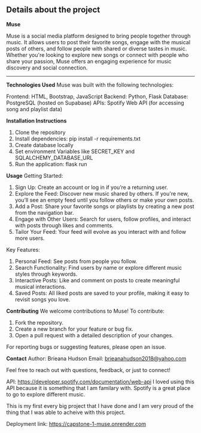 ## Details about the project

**Muse**

Muse is a social media platform designed to bring people together through music. It allows users to post their favorite songs, engage with the musical posts of others, and follow people with shared or diverse tastes in music. Whether you're looking to explore new songs or connect with people who share your passion, Muse offers an engaging experience for music discovery and social connection.

--------------
**Technologies Used**
Muse was built with the following technologies:

Frontend: HTML, Bootstrap, JavaScript
Backend: Python, Flask
Database: PostgreSQL (hosted on Supabase)
APIs: Spotify Web API (for accessing song and playlist data)

**Installation Instructions**
1. Clone the repository
2. Install dependencies: pip install -r requirements.txt
3. Create database locally
4. Set environment Variables like SECRET_KEY and SQLALCHEMY_DATABASE_URL
5. Run the application: flask run 

**Usage**
Getting Started:

1. Sign Up: Create an account or log in if you’re a returning user.
2. Explore the Feed: Discover new music shared by others. If you're new, you’ll see an empty feed until you follow others or make your own posts.
3. Add a Post: Share your favorite songs or playlists by creating a new post from the navigation bar.
4. Engage with Other Users: Search for users, follow profiles, and interact with posts through likes and comments.
5. Tailor Your Feed: Your feed will evolve as you interact with and follow more users.

Key Features:

1. Personal Feed: See posts from people you follow.
2. Search Functionality: Find users by name or explore different music styles through keywords.
3. Interactive Posts: Like and comment on posts to create meaningful musical interactions.
4. Saved Posts: All liked posts are saved to your profile, making it easy to revisit songs you love.


**Contributing**
We welcome contributions to Muse! To contribute:

1. Fork the repository.
2. Create a new branch for your feature or bug fix.
3. Open a pull request with a detailed description of your changes.

For reporting bugs or suggesting features, please open an issue.

**Contact**
Author: Brieana Hudson
Email: brieanahudson2018@yahoo.com

Feel free to reach out with questions, feedback, or just to connect!

API: https://developer.spotify.com/documentation/web-api 
I loved using this API because it is something that I am familary with. Spotify is a great place to go to explore different music.



This is my first every big project that I have done and I am very proud of the thing that I was able to acheive with this project.

Deployment link: 
https://capstone-1-muse.onrender.com
